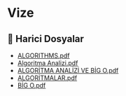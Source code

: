 # Vize


<!--Index-->

## 🔗 Harici Dosyalar

- [ALGORITHMS.pdf](./ALGORITHMS.pdf)
- [Algoritma Analizi.pdf](./Algoritma%20Analizi.pdf)
- [ALGORİTMA ANALİZİ VE BİG O.pdf](./ALGOR%C4%B0TMA%20ANAL%C4%B0Z%C4%B0%20VE%20B%C4%B0G%20O.pdf)
- [ALGORİTMALAR.pdf](./ALGOR%C4%B0TMALAR.pdf)
- [BİG O.pdf](./B%C4%B0G%20O.pdf)


<!--Index-->

